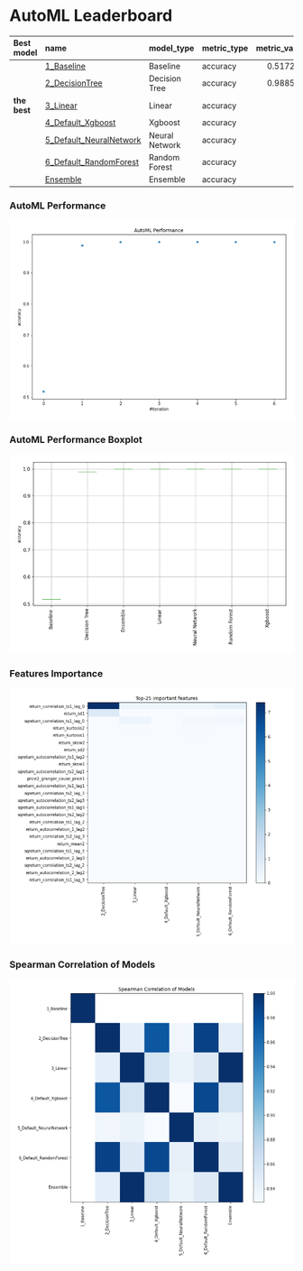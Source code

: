 # AutoML Leaderboard

| Best model   | name                                                         | model_type     | metric_type   |   metric_value |   train_time |
|:-------------|:-------------------------------------------------------------|:---------------|:--------------|---------------:|-------------:|
|              | [1_Baseline](1_Baseline/README.md)                           | Baseline       | accuracy      |       0.517241 |         0.64 |
|              | [2_DecisionTree](2_DecisionTree/README.md)                   | Decision Tree  | accuracy      |       0.988506 |         9.72 |
| **the best** | [3_Linear](3_Linear/README.md)                               | Linear         | accuracy      |       1        |         3.59 |
|              | [4_Default_Xgboost](4_Default_Xgboost/README.md)             | Xgboost        | accuracy      |       1        |         3.64 |
|              | [5_Default_NeuralNetwork](5_Default_NeuralNetwork/README.md) | Neural Network | accuracy      |       1        |         2.09 |
|              | [6_Default_RandomForest](6_Default_RandomForest/README.md)   | Random Forest  | accuracy      |       1        |         7.12 |
|              | [Ensemble](Ensemble/README.md)                               | Ensemble       | accuracy      |       1        |         0.33 |

### AutoML Performance
![AutoML Performance](ldb_performance.png)

### AutoML Performance Boxplot
![AutoML Performance Boxplot](ldb_performance_boxplot.png)

### Features Importance
![features importance across models](features_heatmap.png)



### Spearman Correlation of Models
![models spearman correlation](correlation_heatmap.png)

